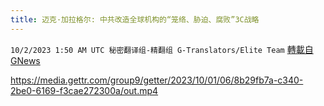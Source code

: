 ```yaml
---
title: 迈克·加拉格尔: 中共改造全球机构的“笼络、胁迫、腐败”3C战略
---
```

`10/2/2023 1:50 AM UTC 秘密翻译组-精翻组 G-Translators/Elite Team` [轉載自GNews](https://gnews.org/articles/1766754)


https://media.gettr.com/group9/getter/2023/10/01/06/8b29fb7a-c340-2be0-6169-f3cae272300a/out.mp4
